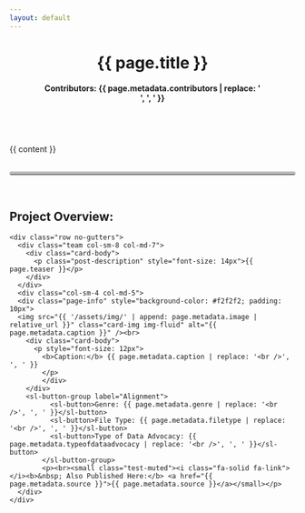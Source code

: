 ```yaml
---
layout: default
---
```


<style>
  hr.rounded {
  border-top: 5px solid #bbb;
  border-radius: 5px;
}
</style>

<div class="page">
  <header class="page-header">
    <h1 class="page-title">{{ page.title }}</h1>
    <h4><b>Contributors:</b> {{ page.metadata.contributors | replace: '<br />', ', ' }}</h4>
  </header>

  <br>

  <article>{{ content }}</article>

  <br>
  <hr class="rounded">
  <br>

  <h2>Project Overview:</h2>

    <div class="row no-gutters">
      <div class="team col-sm-8 col-md-7">
        <div class="card-body">
          <p class="post-description" style="font-size: 14px">{{ page.teaser }}</p>
        </div>
      </div>
      <div class="col-sm-4 col-md-5">
      <div class="page-info" style="background-color: #f2f2f2; padding: 10px">
      <img src="{{ '/assets/img/' | append: page.metadata.image | relative_url }}" class="card-img img-fluid" alt="{{ page.metadata.caption }}" /><br>
        <div class="card-body">
          <p style="font-size: 12px">
            <b>Caption:</b> {{ page.metadata.caption | replace: '<br />', ', ' }}
            </p>
            </div>
        </div>
        <sl-button-group label="Alignment">
              <sl-button>Genre: {{ page.metadata.genre | replace: '<br />', ', ' }}</sl-button>
              <sl-button>File Type: {{ page.metadata.filetype | replace: '<br />', ', ' }}</sl-button>
              <sl-button>Type of Data Advocacy: {{ page.metadata.typeofdataadvocacy | replace: '<br />', ', ' }}</sl-button>
            </sl-button-group>
            <p><br><small class="test-muted"><i class="fa-solid fa-link"></i><b>&nbsp; Also Published Here:</b> <a href="{{ page.metadata.source }}">{{ page.metadata.source }}</a></small></p>
      </div>
    </div>
    
</div>
